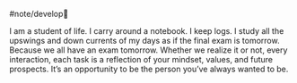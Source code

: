 #note/develop🍃 

I am a student of life. I carry around a notebook. I keep logs. I study all the upswings and down currents of my days as if the final exam is tomorrow. Because we all have an exam tomorrow. Whether we realize it or not, every interaction, each task is a reflection of your mindset, values, and future prospects. It’s an opportunity to be the person you’ve always wanted to be.